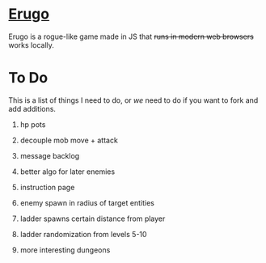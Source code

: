 # [Erugo](https://na4n.github.io/erugo) 
Erugo is a rogue-like game made in JS that ~~runs in modern web browsers~~ works locally.

# To Do
This is a list of things I need to do, or _we_ need to do if you want to fork and add additions.
1. hp pots
2. decouple mob move + attack 
3. message backlog

5. better algo for later enemies
6. instruction page
8. enemy spawn in radius of target entities
9. ladder spawns certain distance from player
10. ladder randomization from levels 5-10
12. more interesting dungeons

